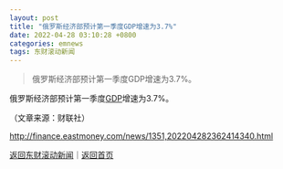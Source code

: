 ```yaml
---
layout: post
title: "俄罗斯经济部预计第一季度GDP增速为3.7%"
date: 2022-04-28 03:10:28 +0800
categories: emnews
tags: 东财滚动新闻
---
```

> 俄罗斯经济部预计第一季度GDP增速为3.7%。

<p>俄罗斯经济部预计第一季度<span id="Info.342"><a href="http://data.eastmoney.com/cjsj/gdp.html" class="infokey">GDP</a></span>增速为3.7%。</p><p class="em_media">（文章来源：财联社）</p>

<http://finance.eastmoney.com/news/1351,202204282362414340.html>

[返回东财滚动新闻](//finews.withounder.com/emnews/)｜[返回首页](//finews.withounder.com/)